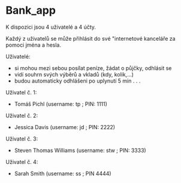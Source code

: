 # Bank_app

K dispozici jsou 4 uživatelé a 4 účty.

Každý z uživatelů se může přihlásit do své "internetové kanceláře za pomoci jména a hesla.

Uživatelé:
- si mohou mezi sebou posílat peníze, žádat o půjčky, odhlásit se
- vidí souhrn svých výběrů a vkladů (kdy, kolik,...)
- budou automaticky odhlášeni po uplynutí 5 min
.
.
.
  

Uživatel č. 1:
  - Tomáš Pichl (username: tp ; PIN: 1111)
  
Uživatel č. 2:
  - Jessica Davis (username: jd ; PIN: 2222)
  
Uživatel č. 3:
  - Steven Thomas Williams (username: stw ; PIN: 3333)
  
Uživatel č. 4:
  - Sarah Smith (username: ss ; PIN 4444)
